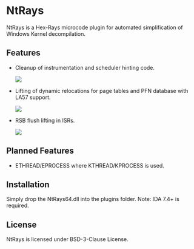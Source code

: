# NtRays
NtRays is a Hex-Rays microcode plugin for automated simplification of Windows Kernel decompilation.


## Features
- Cleanup of instrumentation and scheduler hinting code.

  ![](https://i.can.ac/zPTAq.png)
  
- Lifting of dynamic relocations for page tables and PFN database with LA57 support.

  ![](https://i.can.ac/mKFfB.png)
  
- RSB flush lifting in ISRs.

  ![](https://i.can.ac/YW5AQ.png)

## Planned Features
- ETHREAD/EPROCESS where KTHREAD/KPROCESS is used. 

## Installation
Simply drop the NtRays64.dll into the plugins folder.
Note: IDA 7.4+ is required.

## License
NtRays is licensed under BSD-3-Clause License.

